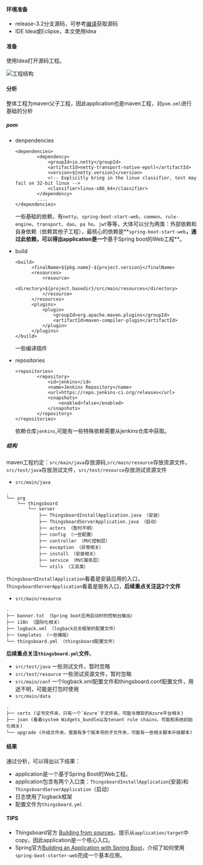 #### 环境准备

- release-3.2分支源码，可参考[编译](编译.md)获取源码
- IDE Idea或Eclipse，本文使用Idea



#### 准备

使用Idea打开源码工程。

![工程结构](../../image/工程结构.png)



#### 分析
整体工程为maven父子工程，因此application也是maven工程，对`pom.xml`进行基础的分析
##### pom

- denpendencies

  ```
  <dependencies>
          <dependency>
              <groupId>io.netty</groupId>
              <artifactId>netty-transport-native-epoll</artifactId>
              <version>${netty.version}</version>
              <!-- Explicitly bring in the linux classifier, test may fail on 32-bit linux -->
              <classifier>linux-x86_64</classifier>
          </dependency>
          ....
  </dependencies>      
  ```

  一些基础的依赖，有`netty`、`spring-boot-start-web`、`common`、`rule-engine`、`transport`、`dao`、`pa ho`、`jwt`等等，大体可以分为两类：外部依赖和自身依赖（依赖其他子工程），最核心的依赖是**`spring-boot-start-web`**，通过此依赖，可以得出application是一个**基于Spring boot的Web工程**。

- build
  ```
  <build>
        <finalName>${pkg.name}-${project.version}</finalName>
        <resources>
            <resource>
                <directory>${project.basedir}/src/main/resources</directory>
            </resource>
        </resources>
        <plugins>
            <plugin>
                <groupId>org.apache.maven.plugins</groupId>
                <artifactId>maven-compiler-plugin</artifactId>
            </plugin>
        </plugins>
  </build>
  ```
  一些编译插件
  
- repositories

  ```
  <repositories>
          <repository>
              <id>jenkins</id>
              <name>Jenkins Repository</name>
              <url>https://repo.jenkins-ci.org/releases</url>
              <snapshots>
                  <enabled>false</enabled>
              </snapshots>
          </repository>
  </repositories>
  ```
  依赖仓库`jenkins`,可能有一些特殊依赖需要从jenkins仓库中获取。

##### 结构
maven工程约定：`src/main/java`存放源码,`src/main/resource`存放资源文件，`src/test/java`存放测试文件，`src/test/resource`存放测试资源文件
- `src/main/java`
```
.
└── org
    └── thingsboard
        └── server
            ├── ThingsboardInstallApplication.java （安装）
            ├── ThingsboardServerApplication.java （启动）
            ├── actors （暂时不明）
            ├── config （一些配置）
            ├── controller （MVC控制层）
            ├── exception （异常相关）
            ├── install （安装相关）
            ├── service （MVC服务层）
            └── utils （工具类）
```
`ThingsboardInstallApplication`看着是安装应用的入口，`ThingsboardServerApplication`看着是服务入口，**后续重点关注这2个文件**


- `src/main/resource`
```
.
├── banner.txt （Spring boot应用启动时的控制台输出）
├── i18n （国际化相关）
├── logback.xml （logback日志框架的配置文件）
├── templates （一些模版）
└── thingsboard.yml （thingsboard配置文件）
```
**后续重点关注`thingsboard.yml`文件**。
- `src/test/java` 一些测试文件，暂时忽略
- `src/test/resource` 一些测试资源文件，暂时忽略
- `src/main/conf` 一个logback.xml配置文件和thingsboard.conf配置文件，用途不明，可能是打包时使用
- `src/main/data`
```
.
├── certs (证书文件夹，只有一个`Azure`子文件夹，可能与微软的Azure平台相关)
├── json (看着system Widgets_bundle以及tenant rule chains，可能和系统初始化相关)
└── upgrade (升级文件夹，里面有多个版本号的子文件夹，可能有一些相关脚本升级脚本)
```

#### 结果
通过分析，可以得出以下结果：

- application是一个基于Spring Boot的Web工程。
- application包含有两个入口类：`ThingsboardInstallApplication`(安装)和`ThingsboardServerApplication`（启动）
- 日志使用了logback框架
- 配置文件为`thingsboard.yml`


#### TIPS
- Thingsboard官方 [Building from sources](https://thingsboard.io/docs/user-guide/install/building-from-source/)，提示从`application/target`中copy，因此application是一个核心入口。
- Spring官方[Building an Application with Spring Boot](https://spring.io/guides/gs/spring-boot/)，介绍了如何使用`spring-boot-starter-web`完成一个基本应用。



